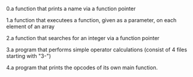 0.a function that prints a name via a function pointer

1.a function that executees a function, given as a parameter, on each element of an array

2.a function that searches for an integer via a function pointer

3.a program that performs simple operator calculations (consist of 4 files starting with "3-")

4.a program that prints the opcodes of its own main function.
